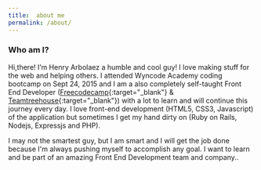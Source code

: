 ```yaml
---
title:  about me
permalink: /about/
---
```


### Who am I?

Hi,there! I’m Henry Arbolaez a humble and cool guy! I love making stuff for the web and helping others. I attended Wyncode Academy coding bootcamp on Sept 24, 2015 and I am a also completely self-taught Front End Developer ([Freecodecamp](http://www.freecodecamp.com/arbolaez001){:target="_blank"} & [Teamtreehouse](https://teamtreehouse.com/henryarbolaez){:target="_blank"}) with a lot to learn and will continue this journey every day. I love front-end development (HTML5, CSS3, Javascript) of the application but sometimes I get my hand dirty on (Ruby on Rails, Nodejs, Expressjs and PHP).


I may not the smartest guy, but I am smart and I will get the job done because I'm always pushing myself to accomplish any goal. I want to learn and be part of an amazing Front End Development team and company..
